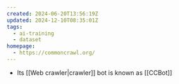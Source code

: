 ```yaml
---
created: 2024-06-20T13:56:19Z
updated: 2024-12-10T08:35:01Z
tags:
  - ai-training
  - dataset
homepage:
  - https://commoncrawl.org/
---
```

- Its [[Web crawler|crawler]] bot is known as [[CCBot]]